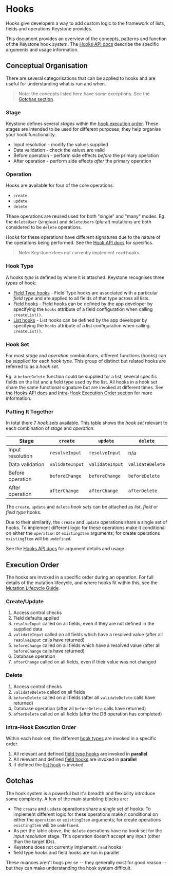 <!--[meta]
section: guides
title: Hooks
[meta]-->

# Hooks

Hooks give developers a way to add custom logic to the framework of lists, fields and operations Keystone provides.

This document provides an overview of the concepts, patterns and function of the Keystone hook system.
The [Hooks API docs](/api/hooks.md) describe the specific arguments and usage information.

## Conceptual Organisation

There are several categorisations that can be applied to hooks and are useful for understanding what is run and when.

> Note: the concepts listed here have some exceptions.
> See the [Gotchas section](#gotchas).

### Stage

Keystone defines several _stages_ within the [hook execution order](#execution-order).
These stages are intended to be used for different purposes; they help organise your hook functionality.

- Input resolution - modify the values supplied
- Data validation - check the values are valid
- Before operation - perform side effects _before_ the primary operation
- After operation - perform side effects _after_ the primary operation

### Operation

Hooks are available for four of the core operations:

- `create`
- `update`
- `delete`

These operations are reused used for both "single" and "many" modes.
Eg. the `deleteUser` (singluar) and `deleteUsers` (plural) mutations are both considered to be `delete` operations.

Hooks for these operations have different signatures due to the nature of the operations being performed.
See the [Hook API docs](/api/hooks.md) for specifics.

> Note: Keystone does not currently implement `read` hooks.

### Hook Type

A hooks _type_ is defined by where it is attached.
Keystone recognises three _types_ of hook:

- [Field Type hooks](/api/hooks.md#field-type-hooks) -
  Field Type hooks are associated with a particular _field type_ and are applied to all fields of that type across all lists.
- [Field hooks](/api/hooks.md#field-hooks) -
  Field hooks can be defined by the app developer by specifying the `hooks` attribute of a field configuration when calling `createList()`.
- [List hooks](/api/hooks.md#list-hooks) -
  List hooks can be defined by the app developer by specifying the `hooks` attribute of a list configuration when calling `createList()`.

### Hook Set

For most _stage_ and _operation_ combinations, different functions (hooks) can be supplied for each _hook type_.
This group of distinct but related hooks are referred to as a _hook set_.

Eg. a `beforeDelete` function could be supplied for a list, several specific fields on the list and a field type used by the list.
All hooks in a hook set share the same functional signature but are invoked at different times.
See the [Hooks API docs](/api/hooks.md) and [Intra-Hook Execution Order section](#intra-hook-execution-order) for more information.

### Putting It Together

In total there 7 _hook sets_ available.
This table shows the _hook set_ relevant to each combination of _stage_ and _operation_:

| Stage            | `create`        | `update`        | `delete`         |
| ---------------- | --------------- | --------------- | ---------------- |
| Input resolution | `resolveInput`  | `resolveInput`  | n/a              |
| Data validation  | `validateInput` | `validateInput` | `validateDelete` |
| Before operation | `beforeChange`  | `beforeChange`  | `beforeDelete`   |
| After operation  | `afterChange`   | `afterChange`   | `afterDelete`    |

The `create`, `update` and `delete` _hook sets_ can be attached as _list_, _field_ or _field type_ hooks.

Due to their similarity, the `create` and `update` operations share a single set of hooks.
To implement different logic for these operations make it conditional on either the `operation` or `existingItem` arguments;
for create operations `existingItem` will be `undefined`.

See the [Hooks API docs](/api/hooks.md) for argument details and usage.

## Execution Order

The hooks are invoked in a specific order during an operation.
For full details of the mutation lifecycle, and where hooks fit within this, see the [Mutation Lifecycle Guide](/guides/mutation-lifecycle.md).

### Create/Update

1. Access control checks
2. Field defaults applied
3. `resolveInput` called on all fields, even if they are not defined in the supplied data
4. `validateInput` called on all fields which have a resolved value (after all `resolveInput` calls have returned)
5. `beforeChange` called on all fields which have a resolved value (after all `beforeChange` calls have returned)
6. Database operation
7. `afterChange` called on all fields, even if their value was not changed

### Delete

1. Access control checks
2. `validateDelete` called on all fields
3. `beforeDelete` called on all fields (after all `validateDelete` calls have returned)
4. Database operation (after all `beforeDelete` calls have returned)
5. `afterDelete` called on all fields (after the DB operation has completed)

### Intra-Hook Execution Order

Within each hook set, the different [hook types](#hook-type) are invoked in a specific order.

1. All relevant and defined [field type hooks](/api/hooks.md#field-type-hooks) are invoked in **parallel**
2. All relevant and defined [field hooks](/api/hooks.md#field-hooks) are invoked in **parallel**
3. If defined the [list hook](/api/hooks.md#list-hooks) is invoked

## Gotchas

The hook system is a powerful but it's breadth and flexibility introduce some complexity.
A few of the main stumbling blocks are:

- The `create` and `update` operations share a single set of hooks.
  To implement different logic for these operations make it conditional on either the `operation` or `existingItem` arguments;
  for create operations `existingItem` will be `undefined`.
- As per the table above, the `delete` operations have no hook set for the _input resolution_ stage.
  This operation doesn't accept any input (other than the target IDs).
- Keystone does not currently implement `read` hooks
- field type hooks and field hooks are run in parallel

These nuances aren't bugs per se -- they generally exist for good reason --
but they can make understanding the hook system difficult.

<!-- TODO: ## Error Handling -->
